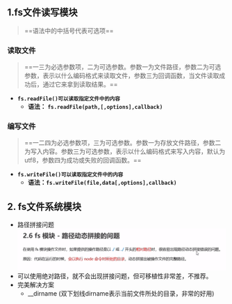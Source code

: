 ## 1.fs文件读写模块
>==语法中的中括号代表可选项==
### 读取文件
> ==一三为必选参数项，二为可选参数。参数一为文件路径，参数二为可选参数，表示以什么编码格式来读取文件，参数三为回调函数，当文件读取成功后，通过它来拿到读取结果。==
- **`fs.readFile()可以读取指定文件中的内容`**
   - **语法： `fs.readFile(path,[,options],callback)`**
 
 ### 编写文件
 > ==一二四为必选参数项，三为可选参数。参数一为存放文件路径，参数二为写入内容。参数三为可选参数，表示以什么编码格式来写入内容，默认为utf8，参数四为成功或失败的回调函数。==
- **`fs.writeFile()可以读取指定文件中的内容`**
   - **语法：`fs.writeFile(file,data[,options],callback)`**

## 2. fs文件系统模块
- 路径拼接问题
![ffd22f8d1cd572128f73bcccbf3dc721.png](../_resources/ffd22f8d1cd572128f73bcccbf3dc721.png)
- 可以使用绝对路径，就不会出现拼接问题，但可移植性非常差，不推荐。
- 完美解决方案
   - __dirname (双下划线dirname表示当前文件所处的目录，非常的好用)

 
 